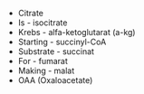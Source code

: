 - Citrate
- Is - isocitrate
- Krebs - alfa-ketoglutarat (a-kg)
- Starting - succinyl-CoA
- Substrate - succinat
- For - fumarat
- Making - malat
- OAA (Oxaloacetate)